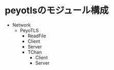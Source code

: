 peyotlsのモジュール構成
=======================

* Network
	+ PeyoTLS
		- ReadFile
		- Client
		- Server
		- TChan
			* Client
			* Server
